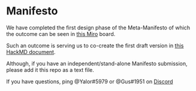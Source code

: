 # Manifesto

We have completed the first design phase of the Meta-Manifesto of which the outcome can be seen in [this Miro](https://miro.com/app/board/o9J_kv7hEH8=/) board.

Such an outcome is serving us to co-create the first draft version in [this HackMD document](https://hackmd.io/@cZ5K_ThTTxyuSwxcbu-gvg/HkGQM1sMU/edit).

Although, if you have an independent/stand-alone Manifesto submission, please add it this repo as a text file.  

If you have questions, ping @Yalor#5979 or @Gus#1951 on [Discord](https://discord.gg/SknkPu) 


